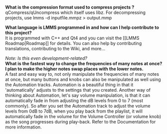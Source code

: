 **What is the compression format used to compress projects ?**  
qCompress/qUncompress which itself uses libz. For decompressing projects, use
lmms -d inputfile.mmpz > output.mmp

**What language is LMMS programmed in and how can I help contribute to this project?**  
It is programmed with C++ and Qt4 and you can visit the [[LMMS Roadmap|Roadmap]] for details. You can also help by contributing translations, contributing to the Wiki, and more...

*Note: Is this even development-related?*  
**What is the fastest way to change the frequencies of many notes at once? I plan to make the higher notes swap places with the lower notes.**  
A fast and easy way to, not only manipulate the frequencies of many notes at once, but many buttons and knobs can also be manipulated as well using the Automation tracks. Automation is a beautiful thing in that it 'automatically' adjusts to the settings that you created. Another way of thinking about Automation, let's say volume manipulation, is that it can automatically fade in from adjusting the dB levels from 0 to 7 (most commonly). So after you set the Automation track to adjust the volume levels from 0dB to 7dB, when you play back from the playlist, it will automatically fade in the volume for the Volume Controller (or volume knob) as the song progresses during play-back. Refer to the Documentation for more information.